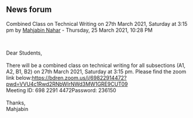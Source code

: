 <h2>News forum</h2><a href="https://moodle.cse.buet.ac.bd/user/view.php?id=1394&course=561"></a>
Combined Class on Technical Writing on 27th March 2021, Saturday at 3:15 pm
by <a href="https://moodle.cse.buet.ac.bd/user/view.php?id=1394&course=561">Mahjabin Nahar</a> - Thursday, 25 March 2021, 10:28 PM


 

Dear Students,<br /><br />There will be a combined class on technical writing for all subsections (A1, A2, B1, B2) on 27th March 2021, Saturday at 3:15 pm. Please find the zoom link below:https://bdren.zoom.us/j/69822914472?pwd=VVU4c1Rwd2RNbWIrNWd3MW1GRE9CUT09<br />Meeting ID: 698 2291 4472Password: 236150<br /><br />Thanks,<br />Mahjabin






